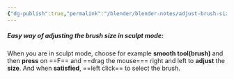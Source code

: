 ```yaml
---
{"dg-publish":true,"permalink":"/blender/blender-notes/adjust-brush-size-in-sculpt-mode/","noteIcon":""}
---
```


##### Easy way of adjusting the brush size in sculpt mode:
When you are in sculpt mode, choose for example **smooth tool(brush)** and then **press** on ==F== and ==drag the mouse=== right and left to **adjust** the **size**. And when **satisfied**, ==left click== to select the brush.